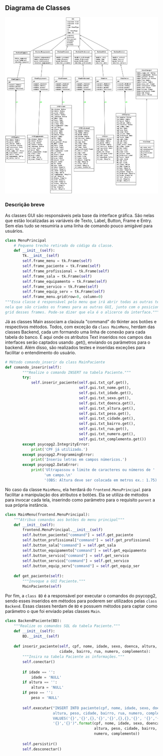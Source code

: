 ## Diagrama de Classes

![classdiagram](images/classes.png)

### Descrição breve
As classes GUI são responsáveis pela base da interface gráfica. São nelas que estão localizadas as variáveis de Texto, Label, Button, Frame e Entry.
Sem elas tudo se resumiria a uma linha de comando pouco amigável para usuários. 
``` python
class MenuPrincipal
	# Pequeno trecho retirado do código da classe.
	def __init__(self):
        Tk.__init__(self)
        self.frame_menu = tk.Frame(self)
        self.frame_paciente = tk.Frame(self)
        self.frame_profissional = tk.Frame(self)
        self.frame_sala = tk.Frame(self)
        self.frame_equipamento = tk.Frame(self)
        self.frame_servico = tk.Frame(self)
        self.frame_equip_serv = tk.Frame(self)
        self.frame_menu.grid(row=0, column=0)
"""Essa classe é responsável pelo menu que irá abrir todas as outras telas, sendo 
nela que são criados os frames para as outras GUI, junto com o posicionamento 
grid desses frames. Pode-se dizer que ela é o alicerce da interface."""
```

Já as classes Main associam a claúsula "command" do tkinter aos botões e respectivos métodos. Todos, com exceção da `class MainMenu`, herdam das classes Backend,
cada um formando uma linha de conexão para cada tabela do banco. É aqui onde os atributos Text inseridos nos campos das interfaces serão captados usando .get(),
enviando os parâmetros para o backend. Além disso, são realizados testes e inseridas exceções para facilitar o entendimento do usuário.
```python
# Método comando_inserir da class MainPaciente
def comando_inserir(self):
        """Realize o comando INSERT na tabela Paciente."""
        try:
            self.inserir_paciente(self.gui.txt_cpf.get(),
                                  self.gui.txt_nome.get(),
                                  self.gui.txt_idade.get(),
                                  self.gui.txt_sexo.get(),
                                  self.gui.txt_doenca.get(),
                                  self.gui.txt_altura.get(),
                                  self.gui.txt_peso.get(),
                                  self.gui.txt_cidade.get(),
                                  self.gui.txt_bairro.get(),
                                  self.gui.txt_rua.get(),
                                  self.gui.txt_numero.get(),
                                  self.gui.txt_complemento.get())
        except psycopg2.IntegrityError:
            print('CPF já utilizado.')
        except psycopg2.ProgrammingError:
            print('Inseriu letras em campos númericos.')
        except psycopg2.DataError:
            print('Ultrapassou o limite de caracteres ou números de '
                  'um campo.\n'
                  '(OBS: Altura deve ser colocada em metros ex.: 1.75)')
```			
No caso da classe `MainMenu`, ela herdará do `frontend.MenuPrincipal` para facilitar a manipulação dos atributos e botões. Ela se utiliza de métodos 
para invocar cada tela, inserindo como parâmetro para o requisito `parent` a sua própria instância.
```python
class MainMenu(frontend.MenuPrincipal):
    """Atribua comandos aos botões do menu principal"""
    def __init__(self):
        frontend.MenuPrincipal.__init__(self)
        self.button_paciente["command"] = self.get_paciente
        self.button_profissional["command"] = self.get_profissional
        self.button_sala["command"] = self.get_sala
        self.button_equipamento["command"] = self.get_equipamento
        self.button_servico["command"] = self.get_servico
        self.button_servico["command"] = self.get_servico
        self.button_equip_serv["command"] = self.get_equip_ser

    def get_paciente(self):
        """Invoque a GUI Paciente."""
        MainPaciente(self)	 
```		
Por fim, a `class BD` é a responsável por executar o comandos do psycopg2, sendo esses inseridos em métodos para poderem ser utilizados pelas `class Backend`.
Essas classes herdam de `BD` e possuem métodos para captar como parâmetro o que foi enviado pelas classes `Main`.
```python
class BackendPaciente(BD):
    """Realize os comandos SQL da tabela Paciente."""
    def __init__(self):
        BD.__init__(self)

    def inserir_paciente(self, cpf, nome, idade, sexo, doenca, altura, peso,
                         cidade, bairro, rua, numero, complemento):
        """Insira na tabela Paciente as informações."""
        self.conectar()

        if idade == '':
            idade = 'NULL'
        if altura == '':
            altura = 'NULL'
        if peso == '':
            peso = 'NULL'

        self.executar("INSERT INTO paciente(cpf, nome, idade, sexo, doenca, \
                      altura, peso, cidade, bairro, rua, numero, complemento) \
                      VALUES('{}','{}',{},'{}','{}',{},{},'{}', '{}','{}', \
                      '{}','{}')".format(cpf, nome, idade, sexo, doenca,
                                         altura, peso, cidade, bairro, rua,
                                         numero, complemento))

        self.persistir()
        self.desconectar()
```



